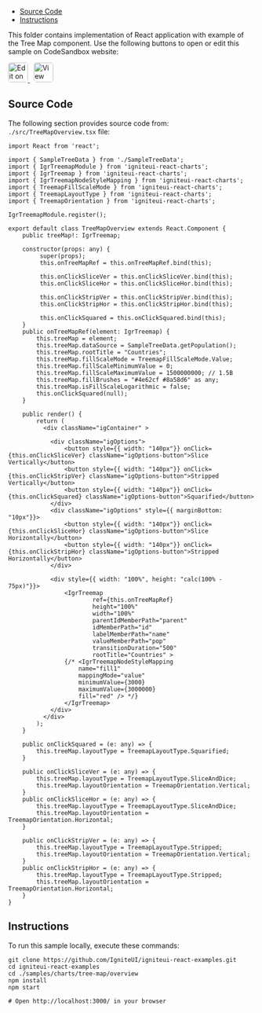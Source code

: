 <!-- WARNING Do not change this file because it wil be auto re-generated from template file: -->
<!-- https://github.com/IgniteUI/igniteui-react-examples/tree/master/sample-template-files/ReadMe.md -->

<!-- ## Table of Contents -->
<!-- - [Sample Preview](#Sample-Preview) -->
- [Source Code](#Source-Code)
- [Instructions](#Instructions)

This folder contains implementation of React application with example of the Tree Map component. Use the following buttons to open or edit this sample on CodeSandbox website:

<!-- [Tree Map](https://infragistics.com/Reactsite/components/tree-map.html) -->

<html lang="en" xmlns="http://www.w3.org/1999/xhtml">
    <body>
        <a target="_blank" href="https://codesandbox.io/s/github/IgniteUI/igniteui-react-examples/tree/master/samples/charts/tree-map/overview?fontsize=14&hidenavigation=1&theme=dark&view=preview&file=/src/TreeMapOverview.tsx" rel="noopener noreferrer">
            <img height="40px" style="border-radius: 0.3rem" alt="Edit on CodeSandbox" src="https://static.infragistics.com/xplatform/images/sandbox/edit.png"/>
        </a>
        <!-- <a target="_blank"
href="https://codesandbox.io/s/github/IgniteUI/igniteui-react-examples/tree/master/samples/maps/geo-map/binding-csv-points?fontsize=14&hidenavigation=1&theme=dark&view=preview">
            <img alt="Edit Sample" src="https://codesandbox.io/static/img/play-codesandbox.svg"/>
        </a> -->
        <a target="_blank" style="margin-left: 0.5rem"
href="https://codesandbox.io/embed/github/IgniteUI/igniteui-react-examples/tree/master/samples/charts/tree-map/overview?fontsize=14&hidenavigation=1&theme=dark&view=preview&file=/src/TreeMapOverview.tsx">
            <img height="40px" style="border-radius: 0.3rem" alt="View on CodeSandbox" src="https://static.infragistics.com/xplatform/images/sandbox/view.png"/>
        </a>
        <!-- <a target="_blank"
href="https://codesandbox.io/embed/github/IgniteUI/igniteui-react-examples/tree/master/samples/maps/geo-map/binding-csv-points?fontsize=14&hidenavigation=1&theme=dark&view=preview">
            <img alt="View on CodeSandbox" src="https://static.infragistics.com/xplatform/images/sandbox/view.png"/>
        </a>
https://codesandbox.io/embed/react-treemap-overview-rtb45
https://codesandbox.io/static/img/play-codesandbox.svg
https://codesandbox.io/embed/react-treemap-overview-rtb45?view=browser -->
    </body>
</html>

<!-- ## Sample Preview -->

<!-- <iframe
  src="https://codesandbox.io/embed/github/IgniteUI/igniteui-react-examples/tree/master/samples/charts/tree-map/overview?fontsize=14&hidenavigation=1&theme=dark&view=preview&file=/src/TreeMapOverview.tsx"
  style="width:100%; height:400px; border:0; border-radius: 4px; overflow:hidden;"
  allow="accelerometer; ambient-light-sensor; camera; encrypted-media; geolocation; gyroscope; hid; microphone; midi; payment; usb; vr"
  sandbox="allow-forms allow-modals allow-popups allow-presentation allow-same-origin allow-scripts"
></iframe> -->

## Source Code

The following section provides source code from:
`./src/TreeMapOverview.tsx` file:

```tsx
import React from 'react';

import { SampleTreeData } from './SampleTreeData';
import { IgrTreemapModule } from 'igniteui-react-charts';
import { IgrTreemap } from 'igniteui-react-charts';
import { IgrTreemapNodeStyleMapping } from 'igniteui-react-charts';
import { TreemapFillScaleMode } from 'igniteui-react-charts';
import { TreemapLayoutType } from 'igniteui-react-charts';
import { TreemapOrientation } from 'igniteui-react-charts';

IgrTreemapModule.register();

export default class TreeMapOverview extends React.Component {
    public treeMap!: IgrTreemap;

    constructor(props: any) {
         super(props);
         this.onTreeMapRef = this.onTreeMapRef.bind(this);

         this.onClickSliceVer = this.onClickSliceVer.bind(this);
         this.onClickSliceHor = this.onClickSliceHor.bind(this);

         this.onClickStripVer = this.onClickStripVer.bind(this);
         this.onClickStripHor = this.onClickStripHor.bind(this);

         this.onClickSquared = this.onClickSquared.bind(this);
    }
    public onTreeMapRef(element: IgrTreemap) {
        this.treeMap = element;
        this.treeMap.dataSource = SampleTreeData.getPopulation();
        this.treeMap.rootTitle = "Countries";
        this.treeMap.fillScaleMode = TreemapFillScaleMode.Value;
        this.treeMap.fillScaleMinimumValue = 0;
        this.treeMap.fillScaleMaximumValue = 1500000000; // 1.5B
        this.treeMap.fillBrushes = "#4e62cf #8a58d6" as any;
        this.treeMap.isFillScaleLogarithmic = false;
        this.onClickSquared(null);
    }

    public render() {
        return (
          <div className="igContainer" >

            <div className="igOptions">
                <button style={{ width: "140px"}} onClick={this.onClickSliceVer} className="igOptions-button">Slice Vertically</button>
                <button style={{ width: "140px"}} onClick={this.onClickStripVer} className="igOptions-button">Stripped Vertically</button>
                <button style={{ width: "140px"}} onClick={this.onClickSquared} className="igOptions-button">Squarified</button>
            </div>
            <div className="igOptions" style={{ marginBottom: "10px"}}>
                <button style={{ width: "140px"}} onClick={this.onClickSliceHor} className="igOptions-button">Slice Horizontally</button>
                <button style={{ width: "140px"}} onClick={this.onClickStripHor} className="igOptions-button">Stripped Horizontally</button>
            </div>

            <div style={{ width: "100%", height: "calc(100% - 75px)"}}>
                <IgrTreemap
                        ref={this.onTreeMapRef}
                        height="100%"
                        width="100%"
                        parentIdMemberPath="parent"
                        idMemberPath="id"
                        labelMemberPath="name"
                        valueMemberPath="pop"
                        transitionDuration="500"
                        rootTitle="Countries" >
                {/* <IgrTreemapNodeStyleMapping
                    name="fill1"
                    mappingMode="value"
                    minimumValue={3000}
                    maximumValue={3000000}
                    fill="red" /> */}
                </IgrTreemap>
            </div>
          </div>
        );
    }

    public onClickSquared = (e: any) => {
        this.treeMap.layoutType = TreemapLayoutType.Squarified;
    }

    public onClickSliceVer = (e: any) => {
        this.treeMap.layoutType = TreemapLayoutType.SliceAndDice;
        this.treeMap.layoutOrientation = TreemapOrientation.Vertical;
    }
    public onClickSliceHor = (e: any) => {
        this.treeMap.layoutType = TreemapLayoutType.SliceAndDice;
        this.treeMap.layoutOrientation = TreemapOrientation.Horizontal;
    }

    public onClickStripVer = (e: any) => {
        this.treeMap.layoutType = TreemapLayoutType.Stripped;
        this.treeMap.layoutOrientation = TreemapOrientation.Vertical;
    }
    public onClickStripHor = (e: any) => {
        this.treeMap.layoutType = TreemapLayoutType.Stripped;
        this.treeMap.layoutOrientation = TreemapOrientation.Horizontal;
    }
}

```

## Instructions
To run this sample locally, execute these commands:

```
git clone https://github.com/IgniteUI/igniteui-react-examples.git
cd igniteui-react-examples
cd ./samples/charts/tree-map/overview
npm install
npm start

# Open http://localhost:3000/ in your browser
```

